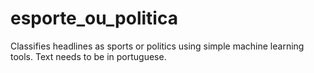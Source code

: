 # esporte_ou_politica
Classifies headlines as sports or politics using simple machine learning tools. Text needs to be in portuguese.
